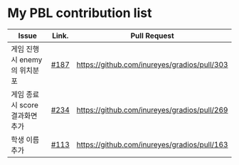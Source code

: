 My PBL contribution list
========================

| Issue                    | Link.   | Pull Request |
|--------------------------|---------|--------------|
| 게임 진행시 enemy의 위치분포     | [#187](https://github.com/inureyes/gradios/issues/187) | https://github.com/inureyes/gradios/pull/303 |
| 게임 종료시 score 결과화면 추가     | [#234](https://github.com/inureyes/gradios/issues/234) | https://github.com/inureyes/gradios/pull/269 |
| 학생 이름 추가 | [#113](https://github.com/inureyes/gradios/issues/113) | https://github.com/inureyes/gradios/pull/163|